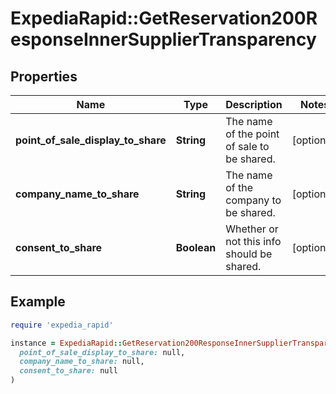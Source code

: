 # ExpediaRapid::GetReservation200ResponseInnerSupplierTransparency

## Properties

| Name | Type | Description | Notes |
| ---- | ---- | ----------- | ----- |
| **point_of_sale_display_to_share** | **String** | The name of the point of sale to be shared. | [optional] |
| **company_name_to_share** | **String** | The name of the company to be shared. | [optional] |
| **consent_to_share** | **Boolean** | Whether or not this info should be shared. | [optional] |

## Example

```ruby
require 'expedia_rapid'

instance = ExpediaRapid::GetReservation200ResponseInnerSupplierTransparency.new(
  point_of_sale_display_to_share: null,
  company_name_to_share: null,
  consent_to_share: null
)
```

